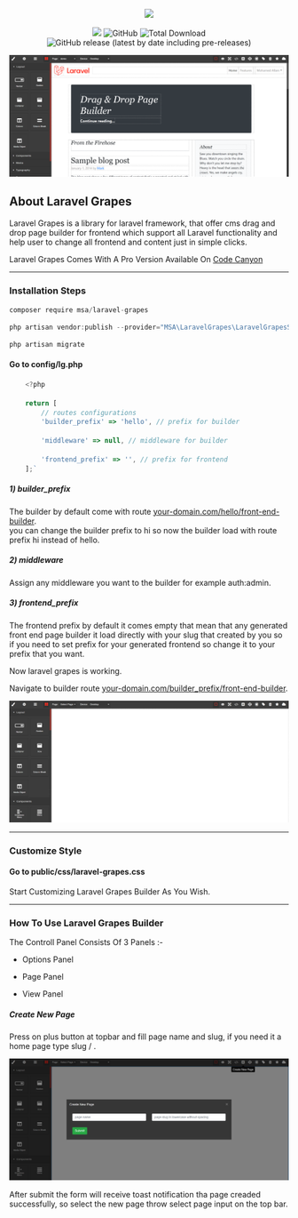 <p align="center"><img src="./laravel-grapes-logo.png" width="300"></p>
<p align="center">
<img src="https://img.shields.io/packagist/v/mnapoli/PHP-DI.svg">
<img alt="GitHub" src="https://img.shields.io/github/license/allamo123/laravel-grapes?color=%23000&style=plastic">
<img alt="Total Download" src="https://img.shields.io/packagist/dm/msa/laravel-grapes">
<img alt="GitHub release (latest by date including pre-releases)" src="https://img.shields.io/github/v/release/allamo123/laravel-grapes?include_prereleases">
</p>
<p align="left"><img src="./screenshots/screenshot_01.png"></p>

## About Laravel Grapes

Laravel Grapes is a library for laravel framework, that offer cms drag and drop page builder for frontend which support all Laravel functionality and help user to change all frontend and content just in simple clicks.

Laravel Grapes Comes With A Pro Version Available On [Code Canyon](https://codecanyon.net/)

<hr>

### Installation Steps

```jsx 
composer require msa/laravel-grapes
```
```jsx 
php artisan vendor:publish --provider="MSA\LaravelGrapes\LaravelGrapesServiceProvider" --tag="*"
```

```jsx 
php artisan migrate
```


#### Go to config/lg.php

```jsx
    <?php

    return [
        // routes configurations
        'builder_prefix' => 'hello', // prefix for builder

        'middleware' => null, // middleware for builder

        'frontend_prefix' => '', // prefix for frontend
    ];`
```

##### 1) builder_prefix
The builder by default come with route [your-domain.com/hello/front-end-builder](#1-builder_prefix).<br>
you can change the builder prefix to hi so now the builder load with route prefix hi instead of hello.

##### 2) middleware
Assign any middleware you want to the builder for example auth:admin.

##### 3) frontend_prefix
The frontend prefix by default it comes empty that mean that any generated front end page builder it load directly with your slug that created by you so if you need to set prefix for your generated frontend so change it to your prefix that you want. <br>

Now laravel grapes is working.

Navigate to builder route [your-domain.com/builder_prefix/front-end-builder](#1-builder_prefix).

<p align="left"><img src="./screenshots/screenshot_02.png"></p>

<hr>

### Customize Style

#### Go to public/css/laravel-grapes.css

Start Customizing Laravel Grapes Builder As You Wish.

<hr>

### How To Use Laravel Grapes Builder

The Controll Panel Consists Of 3 Panels :-

- Options Panel

- Page Panel

- View Panel



##### Create New Page

Press on plus button at topbar and fill page name and slug, if you need it a home page type slug /  .

<p align="left"><img src="./screenshots/screenshot_03.png"></p>

After submit the form will receive toast notification tha page creaded successfully, so select the new page throw select page input on the top bar.
